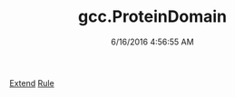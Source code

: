 ﻿---
title: gcc.ProteinDomain
date: 6/16/2016 4:56:55 AM
---

[Extend](T-gcc.ProteinDomain.Extend.html)
[Rule](T-gcc.ProteinDomain.Rule.html)

